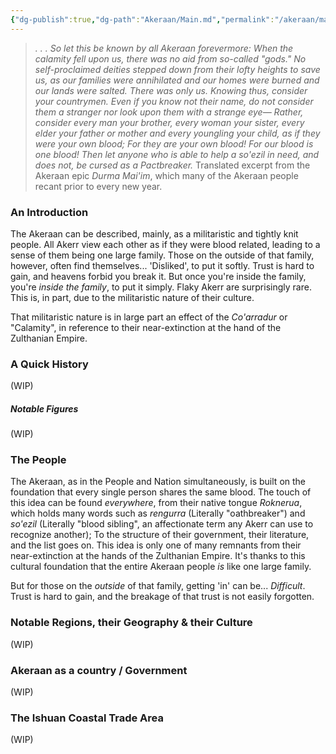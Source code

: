 ```yaml
---
{"dg-publish":true,"dg-path":"Akeraan/Main.md","permalink":"/akeraan/main/","title":"Main Document","pinned":"true"}
---
```


> *. . . So let this be known by all Akeraan forevermore: When the calamity fell upon us, there was no aid from so-called "gods." No self-proclaimed deities stepped down from their lofty heights to save us, as our families were annihilated and our homes were burned and our lands were salted. 
> There was only us. 
> Knowing thus, consider your countrymen. Even if you know not their name, do not consider them a stranger nor look upon them with a strange eye— Rather, consider every man your brother, every woman your sister, every elder your father or mother and every youngling your child, as if they were your own blood; For they are your own blood! For our blood is one blood!
> Then let anyone who is able to help a so'ezil in need, and does not, be cursed as a Pactbreaker.*
Translated excerpt from the Akeraan epic *Durma Mai'im*, which many of the Akeraan people recant prior to every new year.

### An Introduction
The Akeraan can be described, mainly, as a militaristic and tightly knit people. 
All Akerr view each other as if they were blood related, leading to a sense of them being one large family. Those on the outside of that family, however, often find themselves... 'Disliked', to put it softly. 
Trust is hard to gain, and heavens forbid you break it. But once you're inside the family, you're *inside the family*, to put it simply. Flaky Akerr are surprisingly rare. This is, in part, due to the militaristic nature of their culture.

That militaristic nature is in large part an effect of the *Co'arradur* or "Calamity", in reference to their near-extinction at the hand of the Zulthanian Empire. 
### A Quick History
(WIP)

##### Notable Figures
(WIP)
### The People
The Akeraan, as in the People and Nation simultaneously, is built on the foundation that every single person shares the same blood. The touch of this idea can be found *everywhere*, from their native tongue *Roknerua*, which holds many words such as *rengurra* (Literally "oathbreaker") and *so'ezil* (Literally "blood sibling", an affectionate term any Akerr can use to recognize another); To the structure of their government, their literature, and the list goes on.
This idea is only one of many remnants from their near-extinction at the hands of the Zulthanian Empire. 
It's thanks to this cultural foundation that the entire Akeraan people *is* like one large family. 

But for those on the *outside* of that family, getting 'in' can be... *Difficult*. 
Trust is hard to gain, and the breakage of that trust is not easily forgotten. 

### Notable Regions, their Geography & their Culture
(WIP)



### Akeraan as a country / Government
(WIP)

### The Ishuan Coastal Trade Area
(WIP)
